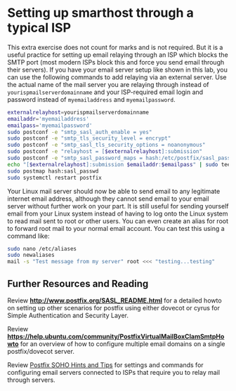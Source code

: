 # Setting up smarthost through a typical ISP
This extra exercise does not count for marks and is not required. But it is a useful practice for setting up email relaying through an ISP which blocks the SMTP port (most modern ISPs block this and force you send email through their servers). If you have your email server setup like shown in this lab, you can use the following commands to add relaying via an external server. Use the actual name of the mail server you are relaying through instead of `yourispmailserverdomainname` and your ISP-required email login and password instead of `myemailaddress` and `myemailpassword`.
```bash
externalrelayhost=yourispmailserverdomainname
emailaddr='myemailaddress'
emailpass='myemailpassword'
sudo postconf -e "smtp_sasl_auth_enable = yes"
sudo postconf -e "smtp_tls_security_level = encrypt"
sudo postconf -e "smtp_sasl_tls_security_options = noanonymous"
sudo postconf -e "relayhost = [$externalrelayhost]:submission"
sudo postconf -e "smtp_sasl_password_maps = hash:/etc/postfix/sasl_passwd"
echo "[$externalrelayhost]:submission $emailaddr:$emailpass" | sudo tee /etc/postfix/sasl_passwd >/dev/null
sudo postmap hash:sasl_passwd
sudo systemctl restart postfix
```
Your Linux mail server should now be able to send email to any legitimate internet email address, although they cannot send email to your email server without further work on your part. It is still useful for sending yourself email from your Linux system instead of having to log onto the Linux system to read mail sent to root or other users. You can even create an alias for root to forward root mail to your normal email account. You can test this using a command like:
```bash
sudo nano /etc/aliases
sudo newaliases
mail -s "Test message from my server" root <<< "testing...testing"
```

## Further Resources and Reading
Review **http://www.postfix.org/SASL_README.html** for a detailed howto on setting up other scenarios for postfix using either dovecot or cyrus for Simple Authentication and Security Layer.

Review **https://help.ubuntu.com/community/PostfixVirtualMailBoxClamSmtpHowto** for an overview of how to configure multiple email domains on a single postfix/dovecot server.

Review [Postfix SOHO Hints and Tips](http://www.postfix.org/SOHO_README.html) for settings and commands for configuring email servers connected to ISPs that require you to relay mail through servers.
